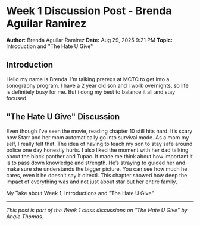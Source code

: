 # Week 1 Discussion Post - Brenda Aguilar Ramirez

**Author:** Brenda Aguilar Ramirez
**Date:** Aug 29, 2025 9:21 PM
**Topic:** Introduction and "The Hate U Give"

## Introduction

Hello my name is Brenda. I’m talking prereqs at MCTC to get into a sonography program. I have a 2 year old son and I work overnights, so life is definitely busy for me. But i dong my best to balance it all and stay focused.

## "The Hate U Give" Discussion

Even though I’ve seen the movie, reading  chapter 10 still hits hard. It’s scary how Starr and her mom automatically go into survival mode. As a mom my self, I really felt that. The idea of having  to teach my son to stay safe around police one day honestly hurts. I also liked the moment with her dad talking about the black panther and Tupac. It made me think about how important it is to pass down knowledge and strength. He’s straying to guided her and make sure she understands the bigger picture. You can see how much he cares, even it he doesn’t say it directl. This chapter showed how deep the impact of everything was and not just about star but her entire family,




My Take about Week 1, Introductions and "The Hate U Give"

---

*This post is part of the Week 1 class discussions on "The Hate U Give" by Angie Thomas.*
